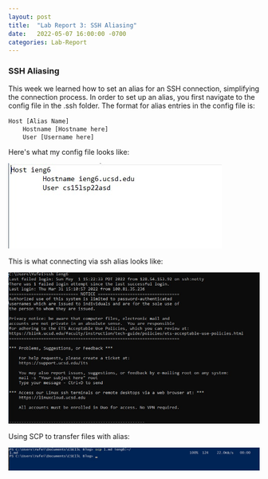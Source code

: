 ```yaml
---
layout: post
title:  "Lab Report 3: SSH Aliasing"
date:   2022-05-07 16:00:00 -0700
categories: Lab-Report 
---
```


### SSH Aliasing

This week we learned how to set an alias for an SSH connection, simplifying the connection process. In order to set up an alias, you first navigate to the config file in the .ssh folder. 
The format for alias entries in the config file is: 

``` 
Host [Alias Name]
    Hostname [Hostname here]
    User [Username here]
```

Here's what my config file looks like:

![hosts](https://github.com/nqrwhal/nqrwhal.github.io/blob/master/imgs/host.jpg?raw=true)


This is what connecting via ssh alias looks like:

![alias](https://github.com/nqrwhal/nqrwhal.github.io/blob/master/imgs/ssh.jpg?raw=true)


Using SCP to transfer files with alias:

![scp](https://github.com/nqrwhal/nqrwhal.github.io/blob/master/imgs/scp.jpg?raw=true)